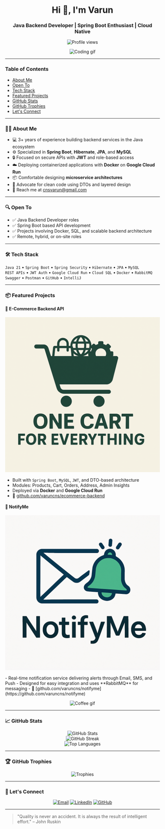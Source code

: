 <h1 align="center">Hi 👋, I'm Varun</h1>
<h3 align="center">Java Backend Developer | Spring Boot Enthusiast | Cloud Native</h3>

<p align="center">
  <img src="https://komarev.com/ghpvc/?username=varuncns&label=Profile%20views&color=0e75b6&style=flat" alt="Profile views" />
</p>

<p align="center">
  <img src="https://media.giphy.com/media/qgQUggAC3Pfv687qPC/giphy.gif" width="400" alt="Coding gif" />
</p>

---

### Table of Contents

- [About Me](#-about-me)
- [Open To](#-open-to)
- [Tech Stack](#-tech-stack)
- [Featured Projects](#-featured-projects)
- [GitHub Stats](#-github-stats)
- [GitHub Trophies](#-github-trophies)
- [Let's Connect](#-lets-connect)

---

### 👨‍💻 About Me

- 💻 3+ years of experience building backend services in the Java ecosystem
- ⚙️ Specialized in **Spring Boot**, **Hibernate**, **JPA**, and **MySQL**
- 🔒 Focused on secure APIs with **JWT** and role-based access
- ☁️ Deploying containerized applications with **Docker** on **Google Cloud Run**
- 📦 Comfortable designing **microservice architectures**
- 🔧 Advocate for clean code using DTOs and layered design
- 📨 Reach me at [cnsvarun@gmail.com](mailto:cnsvarun@gmail.com)

---

### 🔍 Open To

- ✅ Java Backend Developer roles
- ✅ Spring Boot based API development
- ✅ Projects involving Docker, SQL, and scalable backend architecture
- ✅ Remote, hybrid, or on-site roles

---

### 🛠️ Tech Stack

`Java 21` • `Spring Boot` • `Spring Security` • `Hibernate` • `JPA` • `MySQL`  
`REST APIs` • `JWT Auth` • `Google Cloud Run` • `Cloud SQL` • `Docker` • `RabbitMQ`  
`Swagger` • `Postman` • `GitHub` • `IntelliJ`

---

### 📦 Featured Projects

#### 🛒 E-Commerce Backend API

<p align="center">
  <img src="cart.png" width="600" alt="E-Commerce Screenshot" />
</p>

- Built with `Spring Boot`, `MySQL`, `JWT`, and DTO-based architecture
- Modules: Products, Cart, Orders, Address, Admin Insights
- Deployed via **Docker** and **Google Cloud Run**
- 📌 [github.com/varuncns/ecommerce-backend](https://github.com/varuncns/ecommerce-backend)

#### 🔔 NotifyMe

<p align="center">
  <img src="notifyme.png" width="600" alt="E-Commerce Screenshot" />
</p>
- Real-time notification service delivering alerts through Email, SMS, and Push
- Designed for easy integration and uses **RabbitMQ** for messaging
- 📌 [github.com/varuncns/notifyme](https://github.com/varuncns/notifyme)

<p align="center">
  <img src="https://media.giphy.com/media/f3iwJFOVOwuy7K6FFw/giphy.gif" width="400" alt="Coffee gif" />
</p>

---

### 📈 GitHub Stats

<p align="center">
  <img src="https://github-readme-stats.vercel.app/api?username=varuncns&show_icons=true&theme=radical" alt="GitHub Stats" />
  <br/>
  <img src="https://github-readme-streak-stats.herokuapp.com/?user=varuncns&theme=radical" alt="GitHub Streak" />
  <br/>
  <img src="https://github-readme-stats.vercel.app/api/top-langs/?username=varuncns&layout=compact&theme=radical" alt="Top Languages" />
</p>

---

### 🏆 GitHub Trophies

<p align="center">
  <img src="https://github-profile-trophy.vercel.app/?username=varuncns&theme=radical&row=1" alt="Trophies" />
</p>

---

### 📧 Let's Connect

<p align="center">
  <a href="mailto:cnsvarun@gmail.com"><img src="https://img.shields.io/badge/Email-D14836?style=for-the-badge&logo=gmail&logoColor=white" alt="Email" /></a>
  <a href="https://www.linkedin.com/in/varuncns/"><img src="https://img.shields.io/badge/LinkedIn-0077B5?style=for-the-badge&logo=linkedin&logoColor=white" alt="LinkedIn" /></a>
  <a href="https://github.com/varuncns"><img src="https://img.shields.io/badge/GitHub-000?style=for-the-badge&logo=github&logoColor=white" alt="GitHub" /></a>
</p>

---

> "Quality is never an accident. It is always the result of intelligent effort." – John Ruskin
